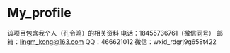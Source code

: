 # My_profile
该项目包含我个人（孔令鸣）的相关资料 电话：18455736761（微信同号） 邮箱：lingm_kong@163.com QQ：466621012 微信：wxid_rdgrj9g658t422
